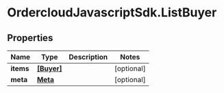# OrdercloudJavascriptSdk.ListBuyer

## Properties
Name | Type | Description | Notes
------------ | ------------- | ------------- | -------------
**items** | [**[Buyer]**](Buyer.md) |  | [optional] 
**meta** | [**Meta**](Meta.md) |  | [optional] 



